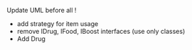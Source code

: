 Update UML before all !

- add strategy for item usage
- remove IDrug, IFood, IBoost interfaces (use only classes)
- Add Drug
